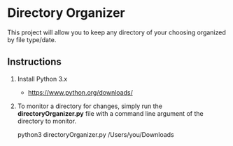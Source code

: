 # Directory Organizer

This project will allow you to keep any directory of your choosing organized by file type/date.

## Instructions

1. Install Python 3.x
    * https://www.python.org/downloads/

2. To monitor a directory for changes, simply run the **directoryOrganizer.py** file with a command line argument of the directory to monitor.


    python3 directoryOrganizer.py /Users/you/Downloads